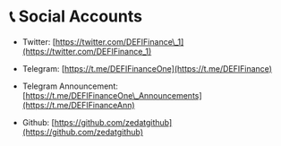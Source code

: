# 📞 Social Accounts

* Twitter: [https://twitter.com/DEFIFinance\_1](https://twitter.com/DEFIFinance_1)
* Telegram: [https://t.me/DEFIFinanceOne](https://t.me/DEFIFinance)
* Telegram Announcement: [https://t.me/DEFIFinanceOne\_Announcements](https://t.me/DEFIFinanceAnn)
* Github: [https://github.com/zedatgithub](https://github.com/zedatgithub)

  ​

